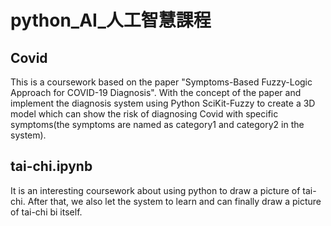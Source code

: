 # python_AI_人工智慧課程
## Covid
This is a coursework based on the paper "Symptoms-Based Fuzzy-Logic Approach for COVID-19 Diagnosis". With the concept of the paper and implement the diagnosis system using Python SciKit-Fuzzy to create a 3D model which can show the risk of diagnosing Covid with specific symptoms(the symptoms are named as category1 and category2 in the system).
## tai-chi.ipynb
It is an interesting coursework about using python to draw a picture of tai-chi. After that, we also let the system to learn and can finally draw a picture of tai-chi bi itself.
